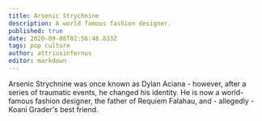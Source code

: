 ```yaml
---
title: Arsenic Strychnine
description: A world famous fashion designer.
published: true
date: 2020-09-06T02:56:48.833Z
tags: pop culture
author: attriusinfernus
editor: markdown
---
```


Arsenic Strychnine was once known as Dylan Aciana - however, after a series of traumatic events, he changed his identity. He is now a world-famous fashion designer, the father of Requiem Falahau, and - allegedly - Koani Grader's best friend.